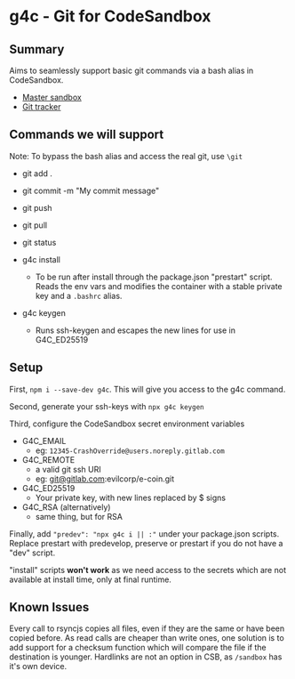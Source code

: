 # g4c - Git for CodeSandbox

## Summary

Aims to seamlessly support basic git
commands via a bash alias in CodeSandbox.

- [Master sandbox](https://codesandbox.io/s/g4c-git-for-codesandbox-r3f01)
- [Git tracker](https://gitlab.com/vblip/g4c)

## Commands we will support

Note: To bypass the bash alias and access the real git, use `\git`

- git add .
- git commit -m "My commit message"
- git push
- git pull
- git status

- g4c install
  - To be run after install through the package.json "prestart" script. Reads the env vars and modifies the container with a stable private key and a `.bashrc` alias.
- g4c keygen
  - Runs ssh-keygen and escapes the new lines for use in G4C_ED25519

## Setup

First, `npm i --save-dev g4c`. This will give you access to the g4c command.

Second, generate your ssh-keys with `npx g4c keygen`

Third, configure the CodeSandbox secret environment variables

- G4C_EMAIL
  - eg: `12345-CrashOverride@users.noreply.gitlab.com`
- G4C_REMOTE
  - a valid git ssh URI
  - eg: git@gitlab.com:evilcorp/e-coin.git
- G4C_ED25519
  - Your private key, with new lines replaced by \$ signs
- G4C_RSA (alternatively)
  - same thing, but for RSA

Finally, add `"predev": "npx g4c i || :"` under your package.json scripts. Replace prestart with predevelop, preserve or prestart if you do not have a "dev" script.

"install" scripts **won't work** as we need access to the secrets which are not available at install time, only at final runtime.

## Known Issues

Every call to rsyncjs copies all files, even if they are the same or have been copied before. As read calls are cheaper than write ones, one solution is to add support for a checksum function which will compare the file if the destination is younger. Hardlinks are not an option in CSB, as `/sandbox` has it's own device.
